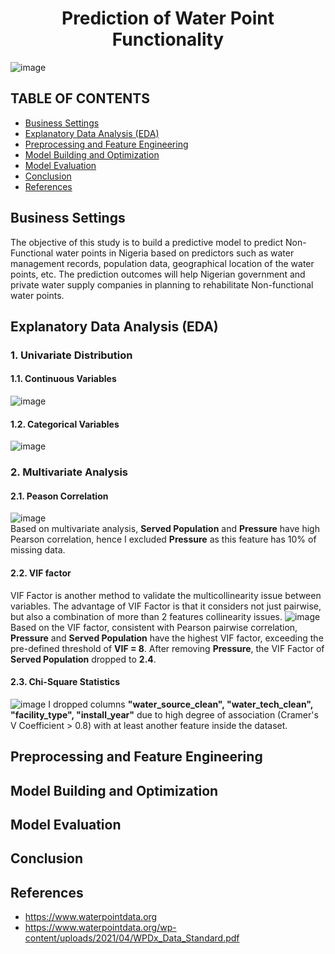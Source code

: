 # <center> Prediction of Water Point Functionality </center>



![image](https://user-images.githubusercontent.com/99384454/188149456-101445fe-6efa-4c36-bfe7-924fad606700.png)

## TABLE OF CONTENTS
  - [Business Settings](#business-settings)
  - [Explanatory Data Analysis (EDA)](#explanatory-data-analysis-eda)
  - [Preprocessing and Feature Engineering](#preprocessing-and-feature-engineering)
  - [Model Building and Optimization](#model-building-and-optimization)
  - [Model Evaluation](#model-evaluation)
  - [Conclusion](#conclusion)
  - [References](#references)

## Business Settings
The objective of this study is to build a predictive model to predict Non-Functional water points in Nigeria based on predictors such as water management records, population data, geographical location of the water points, etc. The prediction outcomes will help Nigerian government and private water supply companies in planning to rehabilitate Non-functional water points.

## Explanatory Data Analysis (EDA)
### 1. Univariate Distribution
#### 1.1. Continuous Variables
![image](https://user-images.githubusercontent.com/99384454/188153495-3001dc60-29bf-42be-af18-86d46395a1fb.png)
#### 1.2. Categorical Variables
![image](https://user-images.githubusercontent.com/99384454/188159488-a7d29fa2-ced9-4058-bf21-6f992aa4b602.png)

### 2. Multivariate Analysis
#### 2.1. Peason Correlation
![image](https://user-images.githubusercontent.com/99384454/188153586-782d9c42-b82c-44b7-838a-d10124c903b0.png) <br>
Based on multivariate analysis, **Served Population** and **Pressure** have high Pearson correlation, hence I excluded **Pressure** as this feature has 10% of missing data.

#### 2.2. VIF factor
VIF Factor is another method to validate the multicollinearity issue between variables. The advantage of VIF Factor is that it considers not just pairwise, but also a combination of more than 2 features collinearity issues.
![image](https://user-images.githubusercontent.com/99384454/188155830-af34c762-4946-4dd2-a08a-8a0bf2129599.png)
Based on the VIF factor, consistent with Pearson pairwise correlation, **Pressure** and **Served Population** have the highest VIF factor, exceeding the pre-defined threshold of **VIF = 8**. After removing **Pressure**, the VIF Factor of **Served Population** dropped to **2.4**.

#### 2.3. Chi-Square Statistics
![image](https://user-images.githubusercontent.com/99384454/188157777-1a90cd05-6954-40c9-820e-b92deb43ba13.png)
I dropped columns **"water_source_clean", "water_tech_clean", "facility_type", "install_year"** due to high degree of association (Cramer's V Coefficient > 0.8) with at least another feature inside the dataset.

## Preprocessing and Feature Engineering

## Model Building and Optimization

## Model Evaluation

## Conclusion

## References
- https://www.waterpointdata.org
- https://www.waterpointdata.org/wp-content/uploads/2021/04/WPDx_Data_Standard.pdf
